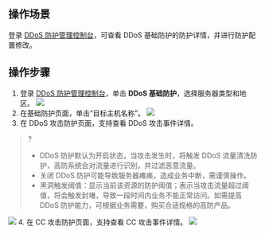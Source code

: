 ## 操作场景
登录 [DDoS 防护管理控制台](https://console.cloud.tencent.com/ddos/ddos-basic)，可查看 DDoS 基础防护的防护详情，并进行防护配置修改。
## 操作步骤
1. 登录 [DDoS 防护管理控制台](https://console.cloud.tencent.com/ddos/ddos-basic)，单击 **DDoS 基础防护**，选择服务器类型和地区。
![](https://qcloudimg.tencent-cloud.cn/raw/ce83afc80fd9df4124fe53d8e3ebb5f8.png)
2. 在基础防护页面，单击“目标主机名称”。
![](https://qcloudimg.tencent-cloud.cn/raw/9bd205b47de69a69c1cd07a2eb8b196c.png)
3. 在 DDoS 攻击防护页面，支持查看 DDoS 攻击事件详情。
>?
>- DDoS 防护默认为开启状态，当攻击发生时，将触发 DDoS 流量清洗防护，高防系统会对流量进行识别，并过滤恶意流量。
>- 关闭 DDoS 防护可能导致服务器瘫痪，造成业务中断，需谨慎操作。
>- 黑洞触发阈值：显示当前该资源的防护阈值；表示当攻击流量超过阈值，将会触发封堵，导致一段时间内业务不能正常访问。如需提高 DDoS 防护能力，可根据业务需要，购买合适规格的高防产品。
>
![](https://qcloudimg.tencent-cloud.cn/raw/e09f5971478f025b6bb59bef0f838a72.png)
4. 在 CC 攻击防护页面，支持查看 CC 攻击事件详情。
![](https://qcloudimg.tencent-cloud.cn/raw/a96274b642d06830f065093ad083aee6.png)

